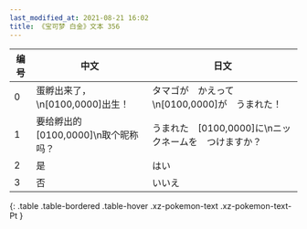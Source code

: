 ```yaml
---
last_modified_at: 2021-08-21 16:02
title: 《宝可梦 白金》文本 356
---
```

| 编号 | 中文 | 日文 |
| ---- | ---- | ---- |
| 0 | 蛋孵出来了，\n[0100,0000]出生！ | タマゴが　かえって\n[0100,0000]が　うまれた！ |
| 1 | 要给孵出的[0100,0000]\n取个昵称吗？ | うまれた　[0100,0000]に\nニックネームを　つけますか？ |
| 2 | 是 | はい |
| 3 | 否 | いいえ |
{: .table .table-bordered .table-hover .xz-pokemon-text .xz-pokemon-text-Pt }